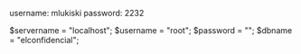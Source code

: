 username: mlukiski
password: 2232

$servername = "localhost";
$username = "root";
$password = "";
$dbname = "elconfidencial";